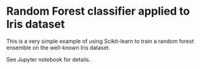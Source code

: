 # Random Forest classifier applied to Iris dataset

This is a very simple example of using Scikit-learn to train a random forest ensemble on the well-known Iris dataset.

See Jupyter notebook for details.
